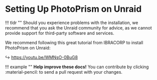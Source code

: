 # Setting Up PhotoPrism on Unraid

!!! tldr ""
    Should you experience problems with the installation, we recommend that you ask the Unraid community for advice, as we cannot provide support for third-party software and services.

We recommend following this great tutorial from IBRACORP to install PhotoPrism on Unraid:

↪ <https://youtu.be/WMNsO-0BuG8>

!!! example ""
    **Help improve these docs!** You can contribute by clicking :material-pencil: to send a pull request with your changes.
